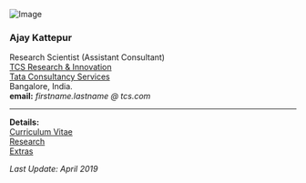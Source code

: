 
![Image](https://ajaykattepur.github.io/ajaykattepur/ajay.jpg)
   
### Ajay Kattepur   
Research Scientist (Assistant Consultant)           
[TCS Research & Innovation](https://www.tcs.com/research-and-innovation)  
[Tata Consultancy Services](https://www.tcs.com/)  
Bangalore, India.   
**email:** _firstname.lastname @ tcs.com_  

 * * *     
      
     
**Details:**  
[Curriculum Vitae](cv.md)   
[Research](research.md)    
[Extras](extras.md)   

_Last Update: April 2019_
